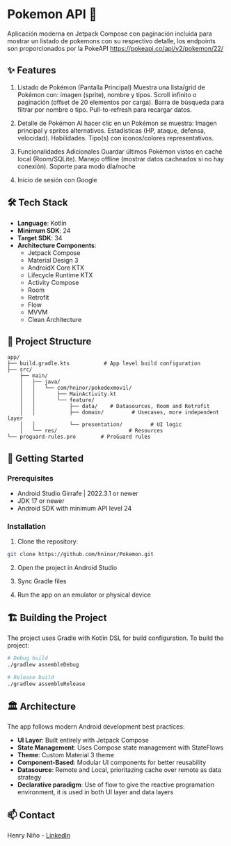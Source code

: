 # Pokemon API 🔐

Aplicación moderna en Jetpack Compose con paginación incluida para mostrar un listado de pokemons con su respectivo detalle, los endpoints son proporcionados por la PokeAPI
https://pokeapi.co/api/v2/pokemon/22/


## ✨ Features

1. Listado de Pokémon (Pantalla Principal)
   Muestra una lista/grid de Pokémon con: imagen (sprite), nombre y tipos.
   Scroll infinito o paginación (offset de 20 elementos por carga).
   Barra de búsqueda para filtrar por nombre o tipo.
   Pull-to-refresh para recargar datos.

2. Detalle de Pokémon
   Al hacer clic en un Pokémon se muestra:
   Imagen principal y sprites alternativos.
   Estadísticas (HP, ataque, defensa, velocidad).
   Habilidades.
   Tipo(s) con iconos/colores representativos.

3. Funcionalidades Adicionales
   Guardar últimos Pokémon vistos en caché local (Room/SQLite).
   Manejo offline (mostrar datos cacheados si no hay conexión).
   Soporte para modo día/noche

4. Inicio de sesión con Google

## 🛠 Tech Stack

- **Language**: Kotlin
- **Minimum SDK**: 24
- **Target SDK**: 34
- **Architecture Components**:
    - Jetpack Compose
    - Material Design 3
    - AndroidX Core KTX
    - Lifecycle Runtime KTX
    - Activity Compose
    - Room
    - Retrofit
    - Flow
    - MVVM
    - Clean Architecture
  

## 📁 Project Structure

```
app/
├── build.gradle.kts           # App level build configuration
├── src/
    ├── main/
    │   ├── java/
    │   │   └── com/hninor/pokedexmovil/
    │   │       ├── MainActivity.kt
    │   │       └── feature/
    │   │           ├── data/    # Datasources, Room and Retrofit
    │   │           ├── domain/         # Usecases, more independent layer
    │   │           └── presentation/         # UI logic
    │   └── res/                       # Resources
└── proguard-rules.pro        # ProGuard rules
```

## 🚀 Getting Started

### Prerequisites

- Android Studio Girrafe | 2022.3.1 or newer
- JDK 17 or newer
- Android SDK with minimum API level 24

### Installation

1. Clone the repository:
```bash
git clone https://github.com/hninor/Pokemon.git
```

2. Open the project in Android Studio

3. Sync Gradle files

4. Run the app on an emulator or physical device

## 🏗️ Building the Project

The project uses Gradle with Kotlin DSL for build configuration. To build the project:

```bash
# Debug build
./gradlew assembleDebug

# Release build
./gradlew assembleRelease
```

## 🏛️ Architecture

The app follows modern Android development best practices:

- **UI Layer**: Built entirely with Jetpack Compose
- **State Management**: Uses Compose state management with StateFlows
- **Theme**: Custom Material 3 theme
- **Component-Based**: Modular UI components for better reusability
- **Datasource**: Remote and Local, prioritazing cache over remote as data strategy
- **Declarative paradigm**: Use of flow to give the reactive programation environment, it is used in both UI layer and data layers


## 📫 Contact

Henry Niño -  [LinkedIn](https://www.linkedin.com/in/hninor)
